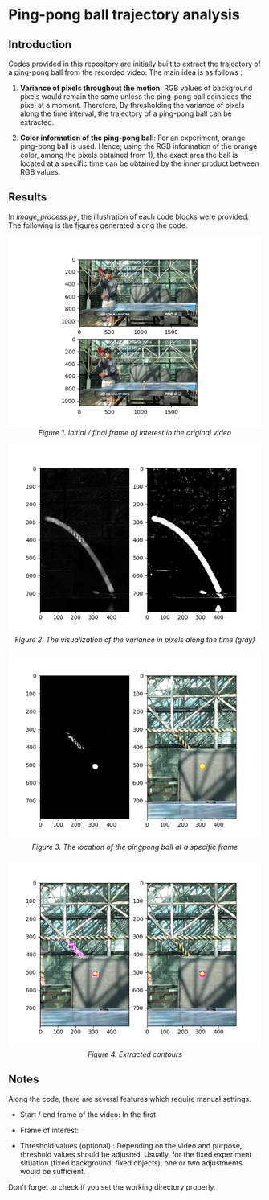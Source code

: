 # Ping-pong ball trajectory analysis

## Introduction

Codes provided in this repository are initially built to extract the trajectory of a ping-pong ball from the recorded video. The main idea is as follows :

1)  **Variance of pixels throughout the motion**: RGB values of background pixels would remain the same unless the ping-pong ball coincides the pixel at a moment. Therefore, By thresholding the variance of pixels along the time interval, the trajectory of a ping-pong ball can be extracted.

2)  **Color information of the ping-pong ball**: For an experiment, orange ping-pong ball is used. Hence, using the RGB information of the orange color, among the pixels obtained from 1), the exact area the ball is located at a specific time can be obtained by the inner product between RGB values.

## Results

In *image_process.py*, the illustration of each code blocks were provided. The following is the figures generated along the code.

<center>

![](Figures/1_WindowSettingManual.png)*Figure 1. Initial / final frame of interest in the original video*

![](Figures/2_VarOfPixels.png)*Figure 2. The visualization of the variance in pixels along the time (gray)*

![](Figures/3_BallLocation.png)*Figure 3. The location of the pingpong ball at a specific frame*

![](Figures/4_ExactBallLocation.png)*Figure 4. Extracted contours*

</center>

## Notes

Along the code, there are several features which require manual settings.

-   Start / end frame of the video: In the first

-   Frame of interest:

-   Threshold values (optional) : Depending on the video and purpose, threshold values should be adjusted. Usually, for the fixed experiment situation (fixed background, fixed objects), one or two adjustments would be sufficient.

Don't forget to check if you set the working directory properly.

